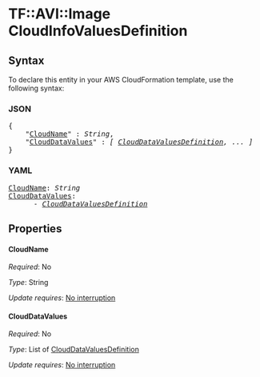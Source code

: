 # TF::AVI::Image CloudInfoValuesDefinition

## Syntax

To declare this entity in your AWS CloudFormation template, use the following syntax:

### JSON

<pre>
{
    "<a href="#cloudname" title="CloudName">CloudName</a>" : <i>String</i>,
    "<a href="#clouddatavalues" title="CloudDataValues">CloudDataValues</a>" : <i>[ <a href="clouddatavaluesdefinition.md">CloudDataValuesDefinition</a>, ... ]</i>
}
</pre>

### YAML

<pre>
<a href="#cloudname" title="CloudName">CloudName</a>: <i>String</i>
<a href="#clouddatavalues" title="CloudDataValues">CloudDataValues</a>: <i>
      - <a href="clouddatavaluesdefinition.md">CloudDataValuesDefinition</a></i>
</pre>

## Properties

#### CloudName

_Required_: No

_Type_: String

_Update requires_: [No interruption](https://docs.aws.amazon.com/AWSCloudFormation/latest/UserGuide/using-cfn-updating-stacks-update-behaviors.html#update-no-interrupt)

#### CloudDataValues

_Required_: No

_Type_: List of <a href="clouddatavaluesdefinition.md">CloudDataValuesDefinition</a>

_Update requires_: [No interruption](https://docs.aws.amazon.com/AWSCloudFormation/latest/UserGuide/using-cfn-updating-stacks-update-behaviors.html#update-no-interrupt)

